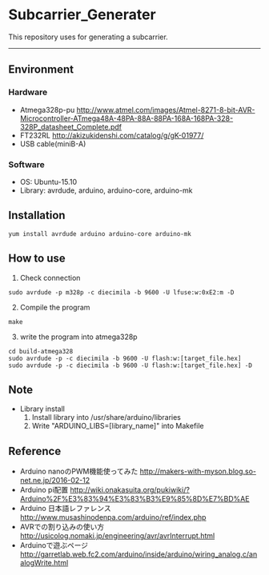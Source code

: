 Subcarrier_Generater
===


This repository uses for generating a subcarrier.

---


## Environment

### Hardware
- Atmega328p-pu <http://www.atmel.com/images/Atmel-8271-8-bit-AVR-Microcontroller-ATmega48A-48PA-88A-88PA-168A-168PA-328-328P_datasheet_Complete.pdf>
- FT232RL <http://akizukidenshi.com/catalog/g/gK-01977/>
- USB cable(miniB-A)

### Software
- OS: Ubuntu-15.10
- Library: avrdude, arduino, arduino-core, arduino-mk


## Installation
```
yum install avrdude arduino arduino-core arduino-mk
```


## How to use
1. Check connection
```
sudo avrdude -p m328p -c diecimila -b 9600 -U lfuse:w:0xE2:m -D
```

2. Compile the program
```
make
```

3. write the program into atmega328p
```
cd build-atmega328
sudo avrdude -p -c diecimila -b 9600 -U flash:w:[target_file.hex]
sudo avrdude -p -c diecimila -b 9600 -U flash:w:[target_file.hex] -D
```


## Note

- Library install
  1. Install library into /usr/share/arduino/libraries
  2. Write "ARDUINO_LIBS=[library_name]" into Makefile


## Reference
- Arduino nanoのPWM機能使ってみた <http://makers-with-myson.blog.so-net.ne.jp/2016-02-12>
- Arduino pi配置 <http://wiki.onakasuita.org/pukiwiki/?Arduino%2F%E3%83%94%E3%83%B3%E9%85%8D%E7%BD%AE>
- Arduino 日本語レファレンス <http://www.musashinodenpa.com/arduino/ref/index.php>
- AVRでの割り込みの使い方 <http://usicolog.nomaki.jp/engineering/avr/avrInterrupt.html>
- Arduinoで遊ぶページ <http://garretlab.web.fc2.com/arduino/inside/arduino/wiring_analog.c/analogWrite.html>
